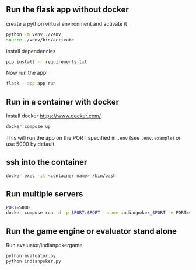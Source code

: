 ## Run the flask app without docker

create a python virtual environment and activate it

```bash
python -m venv ./venv
source ./venv/bin/activate
```

install dependencies

```bash
pip install -r requirements.txt
```

Now run the app!

```bash
flask --app app run
```

## Run in a container with docker

Install docker https://www.docker.com/

```bash
docker compose up
```

This will run the app on the PORT specified in `.env` (see `.env.example`) or use 5000 by default.

## ssh into the container

```bash
docker exec -it <container name> /bin/bash
```

## Run multiple servers

```bash
PORT=5000
docker compose run -d -p $PORT:$PORT --name indianpoker_$PORT -e PORT=$PORT flask
```

## Run the game engine or evaluator stand alone

Run evaluator/indianpokergame

```bash
python evaluator.py
python indianpoker.py
```